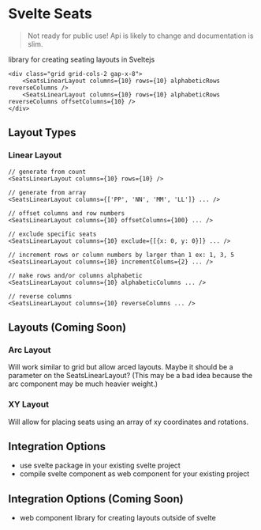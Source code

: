 # Svelte Seats

> Not ready for public use! Api is likely to change and documentation is slim.

library for creating seating layouts in Sveltejs

```svelte
<div class="grid grid-cols-2 gap-x-8">
    <SeatsLinearLayout columns={10} rows={10} alphabeticRows reverseColumns />
    <SeatsLinearLayout columns={10} rows={10} alphabeticRows reverseColumns offsetColumns={10} />
</div>
```

## Layout Types

### Linear Layout

```svelte
// generate from count
<SeatsLinearLayout columns={10} rows={10} />

// generate from array
<SeatsLinearLayout columns={['PP', 'NN', 'MM', 'LL']} ... />

// offset columns and row numbers
<SeatsLinearLayout columns={10} offsetColumns={100} ... />

// exclude specific seats
<SeatsLinearLayout columns={10} exclude={[{x: 0, y: 0}]} ... />

// increment rows or column numbers by larger than 1 ex: 1, 3, 5
<SeatsLinearLayout columns={10} incrementColums={2} ... />

// make rows and/or columns alphabetic
<SeatsLinearLayout columns={10} alphabeticColumns ... />

// reverse columns
<SeatsLinearLayout columns={10} reverseColumns ... />
```

## Layouts (Coming Soon)

### Arc Layout

Will work similar to grid but allow arced layouts. Maybe it should be a parameter on the SeatsLinearLayout? (This may be a bad idea because the arc component may be much heavier weight.)

### XY Layout

Will allow for placing seats using an array of xy coordinates and rotations.

## Integration Options

- use svelte package in your existing svelte project
- compile svelte component as web component for your existing project

## Integration Options (Coming Soon)

- web component library for creating layouts outside of svelte
